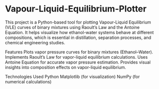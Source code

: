 # Vapour-Liquid-Equilibrium-Plotter
This project is a Python-based tool for plotting Vapour-Liquid Equilibrium (VLE) curves of binary mixtures using Raoult’s Law and the Antoine Equation. It helps visualize how ethanol-water systems behave at different compositions, which is essential in distillation, separation processes, and chemical engineering studies.

Features
Plots vapor pressure curves for binary mixtures (Ethanol–Water).
Implements Raoult’s Law for vapor-liquid equilibrium calculations.
Uses Antoine Equation for accurate vapor pressure estimation.
Provides visual insights into composition effects on vapor-liquid equilibrium.

Technologies Used
Python
Matplotlib (for visualization)
NumPy (for numerical calculations)
